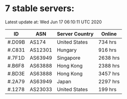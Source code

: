 # 7 stable servers:

Latest update at: Wed Jun 17 06:10:11 UTC 2020

| ID | ASN | Server Country | Online |
| -- | --- | -------------- | ------ |
| #.D09B | AS174 | United States | 734 hrs |
| #.C831 | AS12301 | Hungary | 916 hrs |
| #.7F1D | AS63949 | Singapore | 2638 hrs |
| #.B6F8 | AS63888 | Hong Kong | 2388 hrs |
| #.BD3E | AS63888 | Hong Kong | 3457 hrs |
| #.2A79 | AS63949 | Japan | 2297 hrs |
| #.1278 | AS23033 | United States | 199 hrs |

